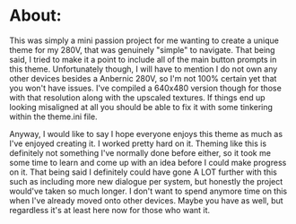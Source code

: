 # About:
This was simply a mini passion project for me wanting to create a unique theme for my 280V, that was genuinely "simple" to navigate. That being said, I tried to make it a point to include all of the main button prompts in this theme. Unfortunately though, I will have to mention I do not own any other devices besides a Anbernic 280V, so I'm not 100% certain yet that you won't have issues. I've compiled a 640x480 version though for those with that resolution along with the upscaled textures. If things end up looking misaligned at all you should be able to fix it with some tinkering within the theme.ini file. 

Anyway, I would like to say I hope everyone enjoys this theme as much as I've enjoyed creating it. I worked pretty hard on it. Theming like this is definitely not something I've normally done before either, so it took me some time to learn and come up with an idea before I could make progress on it. That being said I definitely could have gone A LOT further with this such as including more new dialogue per system, but honestly the project would've taken so much longer. I don't want to spend anymore time on this when I've already moved onto other devices. Maybe you have as well, but regardless it's at least here now for those who want it.
